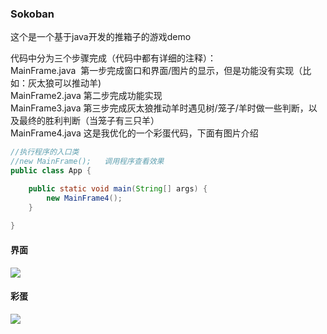 ### Sokoban

这个是一个基于java开发的推箱子的游戏demo 

代码中分为三个步骤完成（代码中都有详细的注释）：  
	MainFrame.java  第一步完成窗口和界面/图片的显示，但是功能没有实现（比如：灰太狼可以推动羊)  	
	MainFrame2.java 第二步完成功能实现  	
	MainFrame3.java 第三步完成灰太狼推动羊时遇见树/笼子/羊时做一些判断，以及最终的胜利判断（当笼子有三只羊）  	
	MainFrame4.java 这是我优化的一个彩蛋代码，下面有图片介绍

```java
//执行程序的入口类
//new MainFrame();   调用程序查看效果
public class App {

	public static void main(String[] args) {
		new MainFrame4();		
	}
	
}
```
#### 界面
<img src="https://github.com/MrRice1202/Sokoban/blob/master/doc/2018-05-10_161833.png"/>

#### 彩蛋
<img src="https://github.com/MrRice1202/Sokoban/blob/master/doc/2018-05-10_161943.png"/> 

